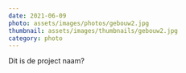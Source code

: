 ```yaml
---
date: 2021-06-09
photo: assets/images/photos/gebouw2.jpg
thumbnail: assets/images/thumbnails/gebouw2.jpg
category: photo
---
```

Dit is de project naam?